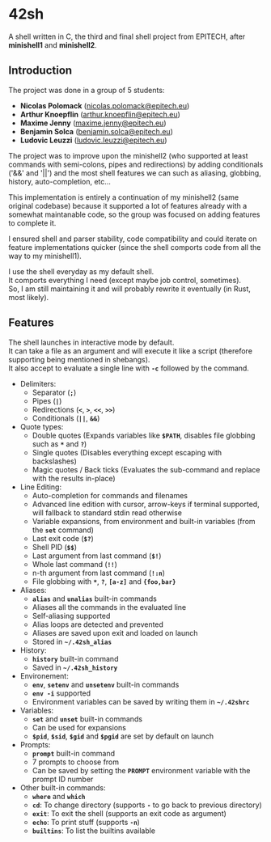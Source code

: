 # 42sh

A shell written in C, the third and final shell project from EPITECH, after **minishell1** and **minishell2**.

## Introduction

The project was done in a group of 5 students:
- **Nicolas Polomack** (nicolas.polomack@epitech.eu)
- **Arthur Knoepflin** (arthur.knoepflin@epitech.eu)
- **Maxime Jenny** (maxime.jenny@epitech.eu)
- **Benjamin Solca** (benjamin.solca@epitech.eu)
- **Ludovic Leuzzi** (ludovic.leuzzi@epitech.eu)

The project was to improve upon the minishell2 (who supported at least commands with semi-colons, pipes and redirections) by adding conditionals ('&&' and '||') and the most shell features we can such as aliasing, globbing, history, auto-completion, etc...

This implementation is entirely a continuation of my minishell2 (same original codebase) because it supported a lot of features already with a somewhat maintanable code, so the group was focused on adding features to complete it.

I ensured shell and parser stability, code compatibility and could iterate on feature implementations quicker (since the shell comports code from all the way to my minishell1).  

I use the shell everyday as my default shell.  
It comports everything I need (except maybe job control, sometimes).  
So, I am still maintaining it and will probably rewrite it eventually (in Rust, most likely).  

## Features

The shell launches in interactive mode by default.  
It can take a file as an argument and will execute it like a script (therefore supporting being mentioned in shebangs).  
It also accept to evaluate a single line with **`-c`** followed by the command.  

- Delimiters:
    - Separator (**`;`**)
    - Pipes (**`|`**)
    - Redirections (**`<`**, **`>`**, **`<<`**, **`>>`**)
    - Conditionals (**`||`**, **`&&`**)
- Quote types:
    - Double quotes (Expands variables like **`$PATH`**, disables file globbing such as **`*`** and **`?`**)
    - Single quotes (Disables everything except escaping with backslashes)
    - Magic quotes / Back ticks (Evaluates the sub-command and replace with the results in-place)
- Line Editing:
    - Auto-completion for commands and filenames
    - Advanced line edition with cursor, arrow-keys if terminal supported, will fallback to standard stdin read otherwise
    - Variable expansions, from environment and built-in variables (from the **`set`** command)
    - Last exit code (**`$?`**)
    - Shell PID (**`$$`**)
    - Last argument from last command (**`$!`**)
    - Whole last command (**`!!`**)
    - n-th argument from last command (**`!:n`**)
    - File globbing with **`*`**, **`?`**, **`[a-z]`** and **`{foo,bar}`**
- Aliases:
    - **`alias`** and **`unalias`** built-in commands
    - Aliases all the commands in the evaluated line
    - Self-aliasing supported
    - Alias loops are detected and prevented
    - Aliases are saved upon exit and loaded on launch
    - Stored in **`~/.42sh_alias`**
- History:
    - **`history`** built-in command
    - Saved in **`~/.42sh_history`**
- Environement:
    - **`env`**, **`setenv`** and **`unsetenv`** built-in commands
    - **`env -i`** supported
    - Environment variables can be saved by writing them in **`~/.42shrc`**
- Variables:
    - **`set`** and **`unset`** built-in commands
    - Can be used for expansions
    - **`$pid`**, **`$sid`**, **`$gid`** and **`$pgid`** are set by default on launch
- Prompts:
    - **`prompt`** built-in command
    - 7 prompts to choose from
    - Can be saved by setting the **`PROMPT`** environment variable with the prompt ID number
- Other built-in commands:
    - **`where`** and **`which`**
    - **`cd`**: To change directory (supports **`-`** to go back to previous directory)
    - **`exit`**: To exit the shell (supports an exit code as argument)
    - **`echo`**: To print stuff (supports **`-n`**)
    - **`builtins`**: To list the builtins available
